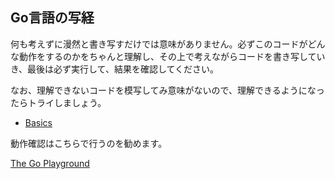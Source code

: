 ## Go言語の写経

何も考えずに漫然と書き写すだけでは意味がありません。必ずこのコードがどんな動作をするのかをちゃんと理解し、その上で考えながらコードを書き写していき、最後は必ず実行して、結果を確認してください。

なお、理解できないコードを模写してみ意味がないので、理解できるようになったらトライしましょう。

- [Basics](./basics/README.md)

動作確認はこちらで行うのを勧めます。

[The Go Playground](https://play.golang.org/)
